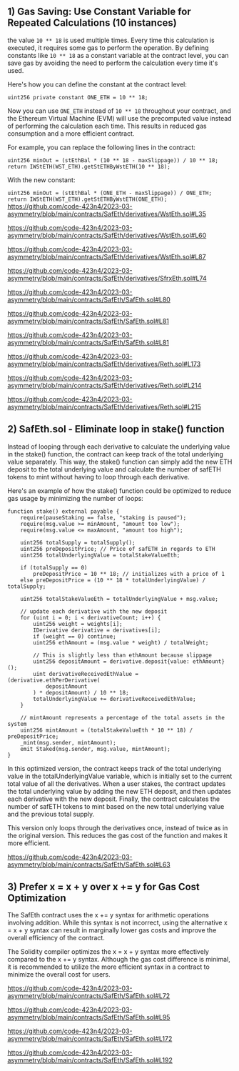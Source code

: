 ## 1) Gas Saving: Use Constant Variable for Repeated Calculations (10 instances)

the value `10 ** 18` is used multiple times. Every time this calculation is executed, it requires some gas to perform the operation. By defining constants like `10 ** 18` as a constant variable at the contract level, you can save gas by avoiding the need to perform the calculation every time it's used.

Here's how you can define the constant at the contract level:

```
uint256 private constant ONE_ETH = 10 ** 18;
```

Now you can use `ONE_ETH` instead of `10 ** 18` throughout your contract, and the Ethereum Virtual Machine (EVM) will use the precomputed value instead of performing the calculation each time. This results in reduced gas consumption and a more efficient contract.

For example, you can replace the following lines in the contract:

```solidity
uint256 minOut = (stEthBal * (10 ** 18 - maxSlippage)) / 10 ** 18;
return IWStETH(WST_ETH).getStETHByWstETH(10 ** 18);
```

With the new constant:

`
uint256 minOut = (stEthBal * (ONE_ETH - maxSlippage)) / ONE_ETH;
return IWStETH(WST_ETH).getStETHByWstETH(ONE_ETH); 
`
https://github.com/code-423n4/2023-03-asymmetry/blob/main/contracts/SafEth/derivatives/WstEth.sol#L35

https://github.com/code-423n4/2023-03-asymmetry/blob/main/contracts/SafEth/derivatives/WstEth.sol#L60

https://github.com/code-423n4/2023-03-asymmetry/blob/main/contracts/SafEth/derivatives/WstEth.sol#L87

https://github.com/code-423n4/2023-03-asymmetry/blob/main/contracts/SafEth/derivatives/SfrxEth.sol#L74

https://github.com/code-423n4/2023-03-asymmetry/blob/main/contracts/SafEth/SafEth.sol#L80

https://github.com/code-423n4/2023-03-asymmetry/blob/main/contracts/SafEth/SafEth.sol#L81

https://github.com/code-423n4/2023-03-asymmetry/blob/main/contracts/SafEth/SafEth.sol#L81

https://github.com/code-423n4/2023-03-asymmetry/blob/main/contracts/SafEth/derivatives/Reth.sol#L173

https://github.com/code-423n4/2023-03-asymmetry/blob/main/contracts/SafEth/derivatives/Reth.sol#L214

https://github.com/code-423n4/2023-03-asymmetry/blob/main/contracts/SafEth/derivatives/Reth.sol#L215

## 2) SafEth.sol - Eliminate loop in stake() function

Instead of looping through each derivative to calculate the underlying value in the stake() function, the contract can keep track of the total underlying value separately. This way, the stake() function can simply add the new ETH deposit to the total underlying value and calculate the number of safETH tokens to mint without having to loop through each derivative.

Here's an example of how the stake() function could be optimized to reduce gas usage by minimizing the number of loops:

```
function stake() external payable {
    require(pauseStaking == false, "staking is paused");
    require(msg.value >= minAmount, "amount too low");
    require(msg.value <= maxAmount, "amount too high");

    uint256 totalSupply = totalSupply();
    uint256 preDepositPrice; // Price of safETH in regards to ETH
    uint256 totalUnderlyingValue = totalStakeValueEth;

    if (totalSupply == 0)
        preDepositPrice = 10 ** 18; // initializes with a price of 1
    else preDepositPrice = (10 ** 18 * totalUnderlyingValue) / totalSupply;

    uint256 totalStakeValueEth = totalUnderlyingValue + msg.value;

    // update each derivative with the new deposit
    for (uint i = 0; i < derivativeCount; i++) {
        uint256 weight = weights[i];
        IDerivative derivative = derivatives[i];
        if (weight == 0) continue;
        uint256 ethAmount = (msg.value * weight) / totalWeight;

        // This is slightly less than ethAmount because slippage
        uint256 depositAmount = derivative.deposit{value: ethAmount}();
        uint derivativeReceivedEthValue = (derivative.ethPerDerivative(
            depositAmount
        ) * depositAmount) / 10 ** 18;
        totalUnderlyingValue += derivativeReceivedEthValue;
    }

    // mintAmount represents a percentage of the total assets in the system
    uint256 mintAmount = (totalStakeValueEth * 10 ** 18) / preDepositPrice;
    _mint(msg.sender, mintAmount);
    emit Staked(msg.sender, msg.value, mintAmount);
}
```
In this optimized version, the contract keeps track of the total underlying value in the totalUnderlyingValue variable, which is initially set to the current total value of all the derivatives. When a user stakes, the contract updates the total underlying value by adding the new ETH deposit, and then updates each derivative with the new deposit. Finally, the contract calculates the number of safETH tokens to mint based on the new total underlying value and the previous total supply.

This version only loops through the derivatives once, instead of twice as in the original version. This reduces the gas cost of the function and makes it more efficient.

https://github.com/code-423n4/2023-03-asymmetry/blob/main/contracts/SafEth/SafEth.sol#L63


## 3) Prefer x = x + y over x += y for Gas Cost Optimization

The SafEth contract uses the x += y syntax for arithmetic operations involving addition. While this syntax is not incorrect, using the alternative x = x + y syntax can result in marginally lower gas costs and improve the overall efficiency of the contract.

The Solidity compiler optimizes the x = x + y syntax more effectively compared to the x += y syntax. Although the gas cost difference is minimal, it is recommended to utilize the more efficient syntax in a contract to minimize the overall cost for users.


https://github.com/code-423n4/2023-03-asymmetry/blob/main/contracts/SafEth/SafEth.sol#L72

https://github.com/code-423n4/2023-03-asymmetry/blob/main/contracts/SafEth/SafEth.sol#L95

https://github.com/code-423n4/2023-03-asymmetry/blob/main/contracts/SafEth/SafEth.sol#L172

https://github.com/code-423n4/2023-03-asymmetry/blob/main/contracts/SafEth/SafEth.sol#L192













